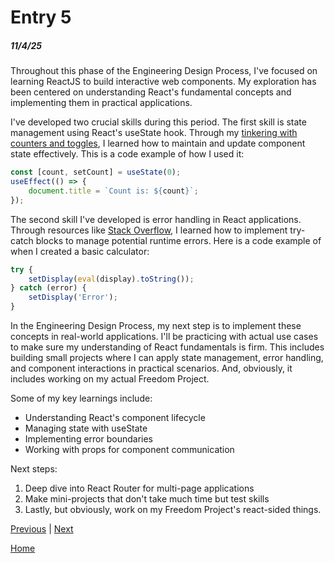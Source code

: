 # Entry 5
##### 11/4/25

Throughout this phase of the Engineering Design Process, I've focused on learning ReactJS to build interactive web components. My exploration has been centered on understanding React's fundamental concepts and implementing them in practical applications.

I've developed two crucial skills during this period. The first skill is state management using React's useState hook. Through my [tinkering with counters and toggles](https://react.dev/reference/react/useState), I learned how to maintain and update component state effectively. This is a code example of how I used it:

```jsx
const [count, setCount] = useState(0);
useEffect(() => {
    document.title = `Count is: ${count}`;
});
```

The second skill I've developed is error handling in React applications. Through resources like [Stack Overflow](https://stackoverflow.com/questions/51833422/try-catch-statement-in-react-jsx), I learned how to implement try-catch blocks to manage potential runtime errors. Here is a code example of when I created a basic calculator:

```jsx
try {
    setDisplay(eval(display).toString());
} catch (error) {
    setDisplay('Error');
}
```

In the Engineering Design Process, my next step is to implement these concepts in real-world applications. I'll be practicing with actual use cases to make sure my understanding of React fundamentals is firm. This includes building small projects where I can apply state management, error handling, and component interactions in practical scenarios. And, obviously, it includes working on my actual Freedom Project.

Some of my key learnings include:
- Understanding React's component lifecycle
- Managing state with useState
- Implementing error boundaries
- Working with props for component communication

Next steps:
1. Deep dive into React Router for multi-page applications
2. Make mini-projects that don't take much time but test skills
3. Lastly, but obviously, work on my Freedom Project's react-sided things.

[Previous](entry04.md) | [Next](entry06.md)

[Home](../README.md)
